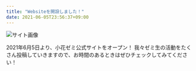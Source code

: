 ```yaml
---
title: "Websiteを開設しました！"
date: 2021-06-05T23:56:37+09:00
---
```

![サイト画像](/images/news/20210605-1.png)

2021年6月5日より、小花ゼミ公式サイトをオープン！
我々ゼミ生の活動をたくさん投稿していきますので、お時間のあるときはぜひチェックしてみてください！